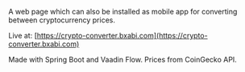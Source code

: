 A web page which can also be installed as mobile app for converting between cryptocurrency prices.

Live at: [https://crypto-converter.bxabi.com](https://crypto-converter.bxabi.com)

Made with Spring Boot and Vaadin Flow. Prices from CoinGecko API.
